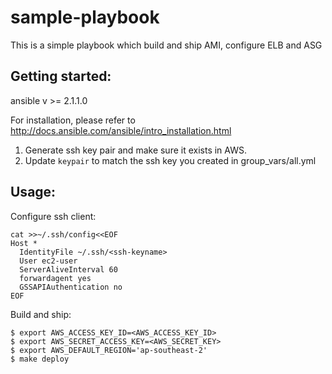 sample-playbook
===============

This is a simple playbook which build and ship AMI,
configure ELB and ASG

Getting started:
---------------

ansible v >= 2.1.1.0

For installation, please refer to http://docs.ansible.com/ansible/intro_installation.html

1. Generate ssh key pair and make sure it exists in AWS.
2. Update ```keypair``` to match the ssh key you created in
group_vars/all.yml

Usage:
------

Configure ssh client:

```
cat >>~/.ssh/config<<EOF
Host *
  IdentityFile ~/.ssh/<ssh-keyname>
  User ec2-user
  ServerAliveInterval 60
  forwardagent yes
  GSSAPIAuthentication no
EOF
```

Build and ship:

```
$ export AWS_ACCESS_KEY_ID=<AWS_ACCESS_KEY_ID>
$ export AWS_SECRET_ACCESS_KEY=<AWS_SECRET_KEY>
$ export AWS_DEFAULT_REGION='ap-southeast-2'
$ make deploy
```
